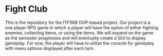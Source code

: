 <b><h1> Fight Club </h1></b>

<p> This is the repository for the ITP368 OOP-based project. Our project is a one player RPG game in which a player will have the option of either fighting enemies, collecting items, or using the items. We will expand on the game as the semester progresses and will eventually create a GUI to display gameplay. For now, the player will have to utilize the console for gameplay with menu options displayed after each turn. </p>

